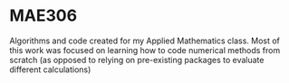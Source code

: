 # MAE306
Algorithms and code created for my Applied Mathematics class. Most of this work was focused on learning how to code numerical methods from scratch (as opposed to relying on pre-existing packages to evaluate different calculations)
